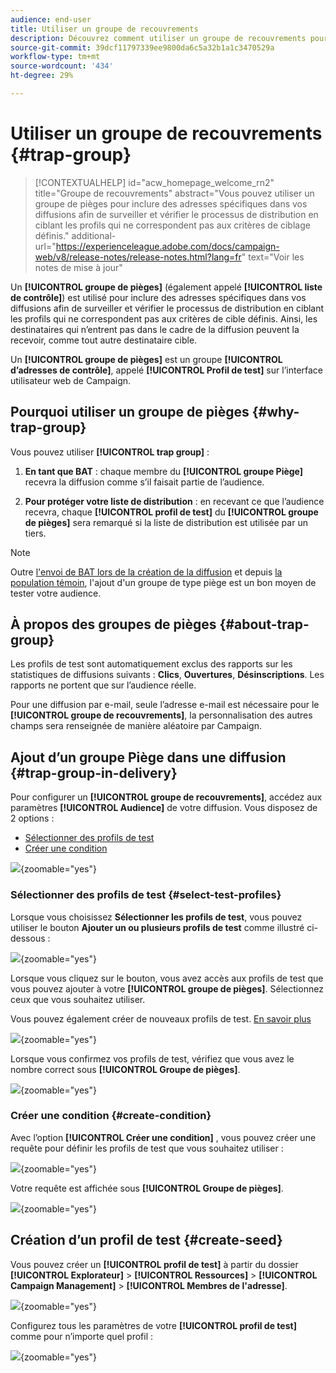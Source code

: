 ```yaml
---
audience: end-user
title: Utiliser un groupe de recouvrements
description: Découvrez comment utiliser un groupe de recouvrements pour votre diffusion dans l’interface d’utilisation de Campaign Web.
source-git-commit: 39dcf11797339ee9800da6c5a32b1a1c3470529a
workflow-type: tm+mt
source-wordcount: '434'
ht-degree: 29%

---
```


# Utiliser un groupe de recouvrements {#trap-group}

>[!CONTEXTUALHELP]
>id="acw_homepage_welcome_rn2"
>title="Groupe de recouvrements"
>abstract="Vous pouvez utiliser un groupe de pièges pour inclure des adresses spécifiques dans vos diffusions afin de surveiller et vérifier le processus de distribution en ciblant les profils qui ne correspondent pas aux critères de ciblage définis."
>additional-url="https://experienceleague.adobe.com/docs/campaign-web/v8/release-notes/release-notes.html?lang=fr" text="Voir les notes de mise à jour"

Un **[!UICONTROL groupe de pièges]** (également appelé **[!UICONTROL liste de contrôle]**) est utilisé pour inclure des adresses spécifiques dans vos diffusions afin de surveiller et vérifier le processus de distribution en ciblant les profils qui ne correspondent pas aux critères de cible définis. Ainsi, les destinataires qui n’entrent pas dans le cadre de la diffusion peuvent la recevoir, comme tout autre destinataire cible.

Un **[!UICONTROL groupe de pièges]** est un groupe **[!UICONTROL d’adresses de contrôle]**, appelé **[!UICONTROL Profil de test]** sur l’interface utilisateur web de Campaign.

## Pourquoi utiliser un groupe de pièges {#why-trap-group}

Vous pouvez utiliser **[!UICONTROL trap group]** :

1. **En tant que BAT** : chaque membre du **[!UICONTROL groupe Piège]** recevra la diffusion comme s’il faisait partie de l’audience.

1. **Pour protéger votre liste de distribution** : en recevant ce que l’audience recevra, chaque **[!UICONTROL profil de test]** du **[!UICONTROL groupe de pièges]** sera remarqué si la liste de distribution est utilisée par un tiers.

>[!NOTE]
>
>Outre [l&#39;envoi de BAT lors de la création de la diffusion](../email/create-email.md#preview-test) et depuis [la population témoin](control-group.md), l&#39;ajout d&#39;un groupe de type piège est un bon moyen de tester votre audience.

## À propos des groupes de pièges {#about-trap-group}

Les profils de test sont automatiquement exclus des rapports sur les statistiques de diffusions suivants : **Clics**, **Ouvertures**, **Désinscriptions**. Les rapports ne portent que sur l’audience réelle.

Pour une diffusion par e-mail, seule l’adresse e-mail est nécessaire pour le **[!UICONTROL groupe de recouvrements]**, la personnalisation des autres champs sera renseignée de manière aléatoire par Campaign.

## Ajout d’un groupe Piège dans une diffusion {#trap-group-in-delivery}

Pour configurer un **[!UICONTROL groupe de recouvrements]**, accédez aux paramètres **[!UICONTROL Audience]** de votre diffusion. Vous disposez de 2 options :

* [Sélectionner des profils de test](#select-test-profile)
* [Créer une condition](#create-condition)

![](assets/trap-group.png){zoomable="yes"}

### Sélectionner des profils de test {#select-test-profiles}

Lorsque vous choisissez **Sélectionner les profils de test**, vous pouvez utiliser le bouton **Ajouter un ou plusieurs profils de test** comme illustré ci-dessous :

![](assets/trap-no-test-profile.png){zoomable="yes"}

Lorsque vous cliquez sur le bouton, vous avez accès aux profils de test que vous pouvez ajouter à votre **[!UICONTROL groupe de pièges]**. Sélectionnez ceux que vous souhaitez utiliser.

Vous pouvez également créer de nouveaux profils de test. [En savoir plus](#create-seed)

![](assets/trap-select-test-profiles.png){zoomable="yes"}

Lorsque vous confirmez vos profils de test, vérifiez que vous avez le nombre correct sous **[!UICONTROL Groupe de pièges]**.

![](assets/trap-check.png){zoomable="yes"}

### Créer une condition {#create-condition}

Avec l’option **[!UICONTROL Créer une condition]** , vous pouvez créer une requête pour définir les profils de test que vous souhaitez utiliser :

![](assets/trap-create-condition.png){zoomable="yes"}

Votre requête est affichée sous **[!UICONTROL Groupe de pièges]**.

![](assets/trap-custom.png){zoomable="yes"}

## Création d’un profil de test {#create-seed}

Vous pouvez créer un **[!UICONTROL profil de test]** à partir du dossier **[!UICONTROL Explorateur]** > **[!UICONTROL Ressources]** > **[!UICONTROL Campaign Management]** > **[!UICONTROL Membres de l&#39;adresse]**.

![](assets/trap-create.png){zoomable="yes"}

Configurez tous les paramètres de votre **[!UICONTROL profil de test]** comme pour n’importe quel profil :

![](assets/trap-create-contact.png){zoomable="yes"}